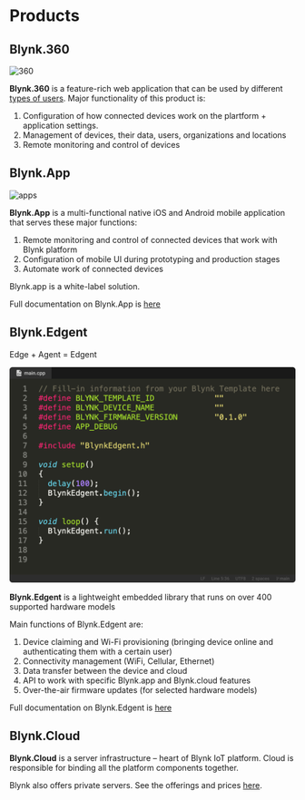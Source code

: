 # Products

## Blynk.360

![360](https://user-images.githubusercontent.com/72790181/119367096-499e9280-bcba-11eb-903a-7d9c47d412cc.png)

**Blynk.360** is a feature-rich web application that can be used by different [types of users](../../concepts/users.md). Major functionality of this product is:

1. Configuration of how connected devices work on the plartform + application settings.
2. Management of devices, their data, users, organizations and locations 
3. Remote monitoring and control of devices

## Blynk.App

![apps](https://user-images.githubusercontent.com/72790181/119367119-502d0a00-bcba-11eb-91f1-62f7c61210f1.png)

**Blynk.App** is a multi-functional native iOS and Android mobile application that serves these major functions:

1. Remote monitoring and control of connected devices that work with Blynk platform
2. Configuration of mobile UI during prototyping and production stages
3. Automate work of connected devices

Blynk.app is a white-label solution.

Full documentation on Blynk.App is [here](../../mobile-applications/overview.md)

## Blynk.Edgent

Edge + Agent = Edgent

![](../../.gitbook/assets/blynk-code-ide-wifi-provisioning.png)

**Blynk.Edgent** is a lightweight embedded library that runs on over 400 supported hardware models

Main functions of Blynk.Edgent are:

1. Device claiming and Wi-Fi provisioning \(bringing device online and authenticating them with a certain user\)
2. Connectivity management \(WiFi, Cellular, Ethernet\)
3. Data transfer between the device and cloud 
4. API to work with specific Blynk.app and Blynk.cloud features
5. Over-the-air firmware updates \(for selected hardware models\)

Full documentation on Blynk.Edgent is [here](../../blynk.edgent/overview.md)

## Blynk.Cloud

**Blynk.Cloud** is a server infrastructure – heart of Blynk IoT platform. Cloud is responsible for binding all the platform components together.

Blynk also offers private servers. See the offerings and prices [here](https://blynk.io/pricing).

